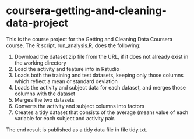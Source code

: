 # coursera-getting-and-cleaning-data-project

This is the course project for the Getting and Cleaning Data Coursera course. The R script, run_analysis.R, does the following:

1. Download the dataset zip file from the URL, if it does not already exist in the working directory
2. Load the activity and feature info in Rstudio
3. Loads both the training and test datasets, keeping only those columns which reflect a mean or standard deviation
4. Loads the activity and subject data for each dataset, and merges those columns with the dataset
5. Merges the two datasets
6. Converts the activity and subject columns into factors
7. Creates a tidy dataset that consists of the average (mean) value of each variable for each subject and activity pair.

The end result is published as a tidy data file in file tidy.txt.
